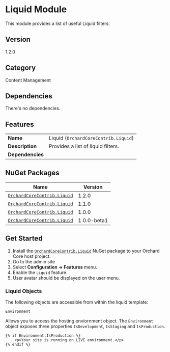 # Liquid Module

This module provides a list of useful Liquid filters.

## Version

1.2.0

## Category

Content Management

## Dependencies

There's no dependencies.

## Features

|                  |                                      |
|------------------|--------------------------------------|
| **Name**         | Liquid (`OrchardCoreContrib.Liquid`) |
| **Description**  | Provides a list of liquid filters.   |
| **Dependencies** |                                      |

## NuGet Packages

| Name                                                                                               | Version    |
|----------------------------------------------------------------------------------------------------|------------|
| [`OrchardCoreContrib.Liquid`](https://www.nuget.org/packages/OrchardCoreContrib.Liquid/1.2.0) | 1.2.0 |
| [`OrchardCoreContrib.Liquid`](https://www.nuget.org/packages/OrchardCoreContrib.Liquid/1.1.0) | 1.1.0 |
| [`OrchardCoreContrib.Liquid`](https://www.nuget.org/packages/OrchardCoreContrib.Liquid/1.0.0) | 1.0.0 |
| [`OrchardCoreContrib.Liquid`](https://www.nuget.org/packages/OrchardCoreContrib.Liquid/1.0.0-beta1) | 1.0.0-beta1 |

## Get Started

1. Install the [`OrchardCoreContrib.Liquid`](https://www.nuget.org/packages/OrchardCoreContrib.Liquid/) NuGet package to your Orchard Core host project.
2. Go to the admin site
3. Select **Configuration -> Features** menu.
4. Enable the `Liquid` feature.
5. User avatar should be displayed on the user menu.

### Liquid Objects

The following objects are accessible from within the liquid template:

`Environment`

Allows you to access the hosting enviornment object. The `Environment` object exposes three properties `IsDevelopment`, `IsStaging` and `IsProduction`.

```
{% if Environment.IsProduction %}
    <p>Your site is running on LIVE environment.</p>
{% endif %}
```
